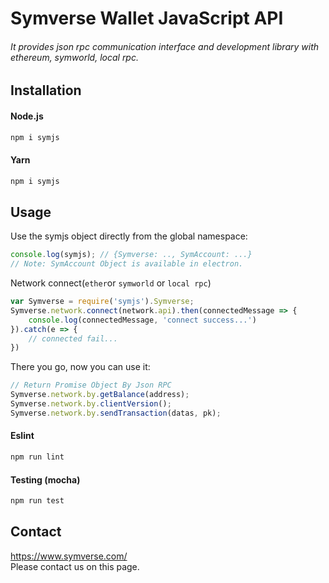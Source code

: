 # Symverse Wallet JavaScript API
###### It provides json rpc communication interface and development library with ethereum, symworld, local rpc.

## Installation
#### Node.js
```javascript
npm i symjs
```

#### Yarn
```javascript
npm i symjs
```

## Usage
Use the symjs object directly from the global namespace:
```javascript
console.log(symjs); // {Symverse: .., SymAccount: ...} 
// Note: SymAccount Object is available in electron.
````
Network connect(`ether`or `symworld` or `local rpc`)
```javascript
var Symverse = require('symjs').Symverse;
Symverse.network.connect(network.api).then(connectedMessage => {
    console.log(connectedMessage, 'connect success...')
}).catch(e => {
    // connected fail...
})
```

There you go, now you can use it:
```javascript
// Return Promise Object By Json RPC   
Symverse.network.by.getBalance(address); 
Symverse.network.by.clientVersion();
Symverse.network.by.sendTransaction(datas, pk);
```

#### Eslint
```javascript
npm run lint
```

#### Testing (mocha)
```javascript
npm run test
```


## Contact
<https://www.symverse.com/><br> Please contact us on this page.